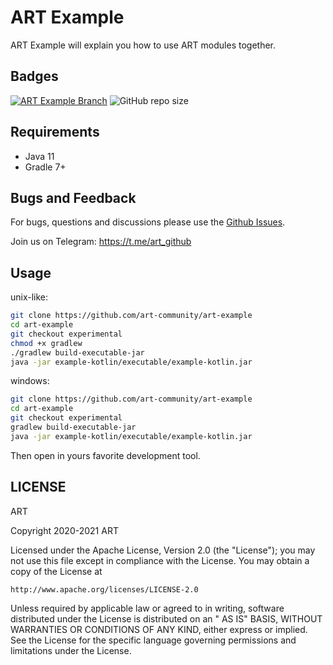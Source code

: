 # ART Example

ART Example will explain you how to use ART modules together.

## Badges

[![ART Example Branch](https://github.com/art-community/art-example/actions/workflows/push-branch.yml/badge.svg)](https://github.com/art-community/art-example/actions/workflows/push-branch.yml)
![GitHub repo size](https://img.shields.io/github/repo-size/art-community/art-example)

## Requirements

- Java 11
- Gradle 7+

## Bugs and Feedback

For bugs, questions and discussions please use the [Github Issues](https://github.com/art-community/art-example/issues).

Join us on Telegram: https://t.me/art_github

## Usage

unix-like:

```bash
git clone https://github.com/art-community/art-example
cd art-example
git checkout experimental
chmod +x gradlew 
./gradlew build-executable-jar
java -jar example-kotlin/executable/example-kotlin.jar
```

windows:

```bash
git clone https://github.com/art-community/art-example
cd art-example
git checkout experimental
gradlew build-executable-jar
java -jar example-kotlin/executable/example-kotlin.jar
```

Then open in yours favorite development tool.

## LICENSE

ART

Copyright 2020-2021 ART

Licensed under the Apache License, Version 2.0 (the "License"); you may not use this file except in compliance with the
License. You may obtain a copy of the License at

    http://www.apache.org/licenses/LICENSE-2.0

Unless required by applicable law or agreed to in writing, software distributed under the License is distributed on an "
AS IS" BASIS, WITHOUT WARRANTIES OR CONDITIONS OF ANY KIND, either express or implied. See the License for the specific
language governing permissions and limitations under the License.

